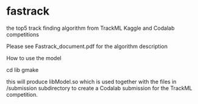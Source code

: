 # fastrack
the top5 track finding algorithm from TrackML Kaggle and Codalab competitions

Please see Fastrack_document.pdf for the algorithm description

How to use the model

cd lib
gmake

this will produce libModel.so which is used together with the files in /submission subdirectory 
to create a Codalab submission for the TrackML competition. 

